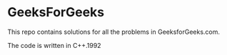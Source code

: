 # GeeksForGeeks

This repo contains solutions for all the problems in
GeeksforGeeks.com.

The code is written in C++.1992